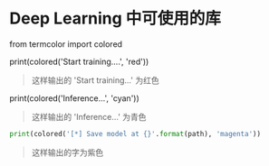 # Deep Learning 中可使用的库

from termcolor import colored

print(colored('Start training....', 'red'))
>这样输出的 'Start training...' 为红色

print(colored('Inference...', 'cyan'))
> 这样输出的 'Inference...' 为青色
```python
print(colored('[*] Save model at {}'.format(path), 'magenta'))
```
>这样输出的字为紫色
